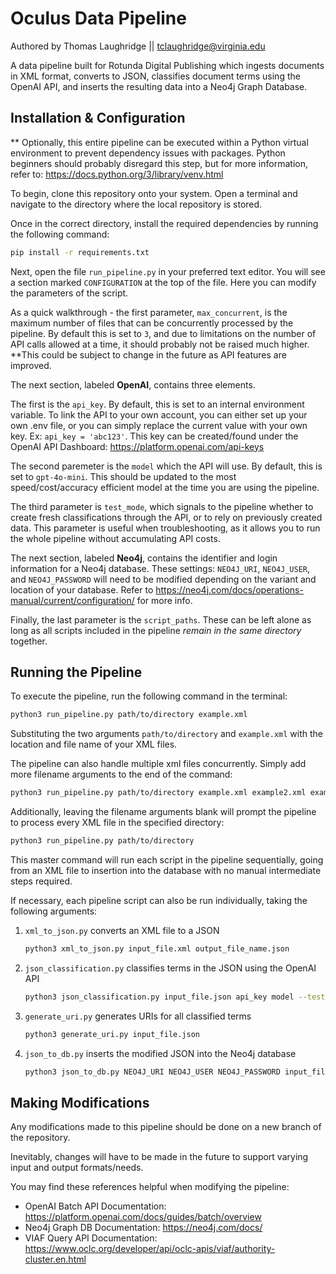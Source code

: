 # Oculus Data Pipeline
 
Authored by Thomas Laughridge || tclaughridge@virginia.edu

A data pipeline built for Rotunda Digital Publishing which ingests documents in XML format, converts to JSON, classifies document terms using the OpenAI API, and inserts the resulting data into a Neo4j Graph Database.

## Installation & Configuration

** Optionally, this entire pipeline can be executed within a Python virtual environment to prevent dependency issues with packages. Python beginners should probably disregard this step, but for more information, refer to: https://docs.python.org/3/library/venv.html

To begin, clone this repository onto your system. Open a terminal and navigate to the directory where the local repository is stored.

Once in the correct directory, install the required dependencies by running the following command:

```zsh
pip install -r requirements.txt
```
Next, open the file ```run_pipeline.py``` in your preferred text editor. You will see a section marked ```CONFIGURATION``` at the top of the file. Here you can modify the parameters of the script.

As a quick walkthrough - the first parameter, ```max_concurrent```, is the maximum number of files that can be concurrently processed by the pipeline. By default this is set to ```3```, and due to limitations on the number of API calls allowed at a time, it should probably not be raised much higher. **This could be subject to change in the future as API features are improved.

The next section, labeled **OpenAI**, contains three elements.

The first is the ```api_key```. By default, this is set to an internal environment variable. To link the API to your own account, you can either set up your own .env file, or you can simply replace the current value with your own key. Ex: ```api_key = 'abc123'```. This key can be created/found under the OpenAI API Dashboard: https://platform.openai.com/api-keys

The second paremeter is the ```model``` which the API will use. By default, this is set to ```gpt-4o-mini```. This should be updated to the most speed/cost/accuracy efficient model at the time you are using the pipeline.

The third parameter is ```test_mode```, which signals to the pipeline whether to create fresh classifications through the API, or to rely on previously created data. This parameter is useful when troubleshooting, as it allows you to run the whole pipeline without accumulating API costs.

The next section, labeled **Neo4j**, contains the identifier and login information for a Neo4j database. These settings: ```NEO4J_URI```, ```NEO4J_USER```, and ```NEO4J_PASSWORD``` will need to be modified depending on the variant and location of your database. Refer to https://neo4j.com/docs/operations-manual/current/configuration/ for more info.

Finally, the last parameter is the ```script_paths```. These can be left alone as long as all scripts included in the pipeline *remain in the same directory* together.

## Running the Pipeline

To execute the pipeline, run the following command in the terminal:
```zsh
python3 run_pipeline.py path/to/directory example.xml
```
Substituting the two arguments ```path/to/directory``` and ```example.xml``` with the location and file name of your XML files.

The pipeline can also handle multiple xml files concurrently. Simply add more filename arguments to the end of the command:
```zsh
python3 run_pipeline.py path/to/directory example.xml example2.xml example3.xml
```

Additionally, leaving the filename arguments blank will prompt the pipeline to process every XML file in the specified directory:
```zsh
python3 run_pipeline.py path/to/directory
```

This master command will run each script in the pipeline sequentially, going from an XML file to insertion into the database with no manual intermediate steps required.

If necessary, each pipeline script can also be run individually, taking the following arguments:

1. ```xml_to_json.py``` converts an XML file to a JSON
   
   ```zsh
   python3 xml_to_json.py input_file.xml output_file_name.json
   ```
2. ```json_classification.py``` classifies terms in the JSON using the OpenAI API

   ```zsh
   python3 json_classification.py input_file.json api_key model --test-mode=False
   ```
3. ```generate_uri.py``` generates URIs for all classified terms
   
   ```zsh
   python3 generate_uri.py input_file.json
   ```
4. ```json_to_db.py``` inserts the modified JSON into the Neo4j database
   
   ```zsh
   python3 json_to_db.py NEO4J_URI NEO4J_USER NEO4J_PASSWORD input_file.json
   ```

## Making Modifications

Any modifications made to this pipeline should be done on a new branch of the repository.

Inevitably, changes will have to be made in the future to support varying input and output formats/needs.

You may find these references helpful when modifying the pipeline:

- OpenAI Batch API Documentation: https://platform.openai.com/docs/guides/batch/overview
- Neo4j Graph DB Documentation: https://neo4j.com/docs/
- VIAF Query API Documentation: https://www.oclc.org/developer/api/oclc-apis/viaf/authority-cluster.en.html
